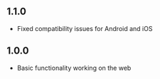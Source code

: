 ## 1.1.0

* Fixed compatibility issues for Android and iOS

## 1.0.0

* Basic functionality working on the web
